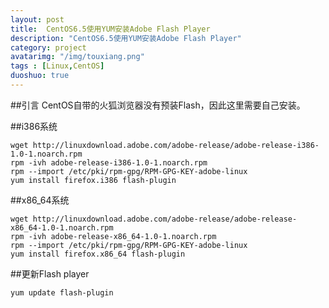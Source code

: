 ```yaml
---
layout: post
title:  CentOS6.5使用YUM安装Adobe Flash Player
description: "CentOS6.5使用YUM安装Adobe Flash Player"
category: project
avatarimg: "/img/touxiang.png"
tags : [Linux,CentOS]
duoshuo: true
---
```

##引言
CentOS自带的火狐浏览器没有预装Flash，因此这里需要自己安装。

<!-- more -->

##i386系统
	
	wget http://linuxdownload.adobe.com/adobe-release/adobe-release-i386-1.0-1.noarch.rpm
	rpm -ivh adobe-release-i386-1.0-1.noarch.rpm
	rpm --import /etc/pki/rpm-gpg/RPM-GPG-KEY-adobe-linux
	yum install firefox.i386 flash-plugin

##x86_64系统
	
	wget http://linuxdownload.adobe.com/adobe-release/adobe-release-x86_64-1.0-1.noarch.rpm
	rpm -ivh adobe-release-x86_64-1.0-1.noarch.rpm
	rpm --import /etc/pki/rpm-gpg/RPM-GPG-KEY-adobe-linux
	yum install firefox.x86_64 flash-plugin

##更新Flash player
	
	yum update flash-plugin
